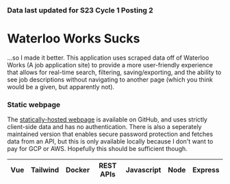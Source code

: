  ### Data last updated for S23 Cycle 1 Posting 2
# Waterloo Works Sucks
...so I made it better. This application uses scraped data off of Waterloo Works (A job application site) to provide a more user-friendly experience that allows for real-time search, filtering, saving/exporting, and the ability to see job descriptions without navigating to another page (which you think would be a given, but apparently not).

### Static webpage
The [statically-hosted webpage](https://expitau-dev.github.io/WaterlooWorksNow/) is available on GitHub, and uses strictly client-side data and has no authentication. There is also a seperately maintained version that enables secure password protection and fetches data from an API, but this is only available locally because I don't want to pay for GCP or AWS. Hopefully this should be sufficient though.

| Vue | Tailwind | Docker | REST APIs | Javascript | Node | Express
|:-:|:-:|:-:|:-:|:-:|:-:|:-:|
